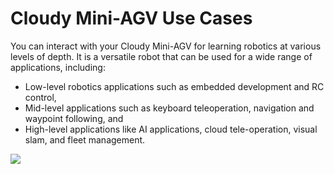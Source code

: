 # Cloudy Mini-AGV Use Cases
You can interact with your Cloudy Mini-AGV  for learning robotics at various levels of depth. It is a versatile robot that can be used for a wide range of applications, including:
* Low-level robotics applications such as embedded development and RC control, 
* Mid-level applications such as keyboard teleoperation, navigation and waypoint following, and
* High-level applications like AI applications, cloud tele-operation, visual slam, and fleet management.

<img src="https://raw.githubusercontent.com/robolaunch/trademark/main/repository-media/cloudy/images/samples.png">
